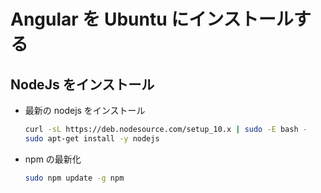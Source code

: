 # Angular を Ubuntu にインストールする

## NodeJs をインストール

- 最新の nodejs をインストール

  ```sh
  curl -sL https://deb.nodesource.com/setup_10.x | sudo -E bash -
  sudo apt-get install -y nodejs
  ```

- npm の最新化

  ```sh
  sudo npm update -g npm
  ```
